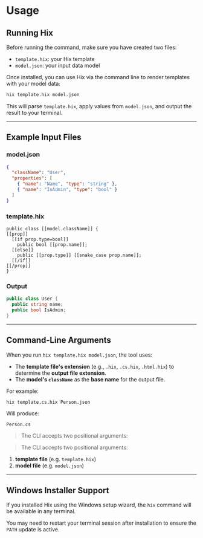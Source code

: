 # Usage

## Running Hix

Before running the command, make sure you have created two files:

- `template.hix`: your Hix template
- `model.json`: your input data model


Once installed, you can use Hix via the command line to render templates with your model data:

```bash
hix template.hix model.json
```

This will parse `template.hix`, apply values from `model.json`, and output the result to your terminal.

---

## Example Input Files

### model.json
```json
{
  "className": "User",
  "properties": [
    { "name": "Name", "type": "string" },
    { "name": "IsAdmin", "type": "bool" }
  ]
}
```

### template.hix
```hix
public class [[model.className]] {
[[prop]]
  [[if prop.type=bool]]
    public bool [[prop.name]];
  [[else]]
    public [[prop.type]] [[snake_case prop.name]];
  [[/if]]
[[/prop]]
}
```

### Output
```csharp
public class User {
  public string name;
  public bool IsAdmin;
}
```

---

## Command-Line Arguments

When you run `hix template.hix model.json`, the tool uses:

- The **template file's extension** (e.g., `.hix`, `.cs.hix`, `.html.hix`) to determine the **output file extension**.
- The **model's `className`** as the **base name** for the output file.

For example:
```bash
hix template.cs.hix Person.json
```
Will produce:
```
Person.cs
```

> The CLI accepts two positional arguments:

> The CLI accepts two positional arguments:

1. **template file** (e.g. `template.hix`)
2. **model file** (e.g. `model.json`)

---

## Windows Installer Support

If you installed Hix using the Windows setup wizard, the `hix` command will be available in any terminal.

You may need to restart your terminal session after installation to ensure the `PATH` update is active.

